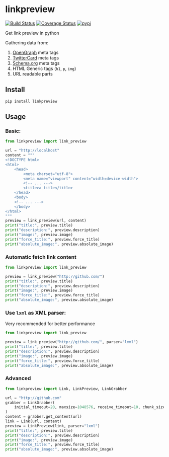 # linkpreview

[![Build Status](
    https://travis-ci.org/meyt/linkpreview.svg?branch=master
)](
    https://travis-ci.org/meyt/linkpreview
)
[![Coverage Status](
    https://coveralls.io/repos/github/meyt/linkpreview/badge.svg?branch=master
)](
    https://coveralls.io/github/meyt/linkpreview?branch=master
)
[![pypi](
    https://img.shields.io/pypi/pyversions/linkpreview.svg
)](
    https://pypi.python.org/pypi/linkpreview
)

Get link preview in python

Gathering data from:

1. [OpenGraph](https://ogp.me/) meta tags
2. [TwitterCard](https://developer.twitter.com/en/docs/tweets/optimize-with-cards/overview/abouts-cards) meta tags
3. [Schema.org](https://schema.org/) meta tags
4. HTML Generic tags (`h1`, `p`, `img`)
5. URL readable parts


## Install

```
pip install linkpreview
```

## Usage

### Basic:

```python
from linkpreview import link_preview

url = "http://localhost"
content = """
<!DOCTYPE html>
<html>
    <head>
        <meta charset="utf-8">
        <meta name="viewport" content="width=device-width">
        <!-- ... --->
        <title>a title</title>
    </head>
    <body>
    <!-- ... --->
    </body>
</html>
"""
preview = link_preview(url, content)
print("title:", preview.title)
print("description:", preview.description)
print("image:", preview.image)
print("force_title:", preview.force_title)
print("absolute_image:", preview.absolute_image)
```

### Automatic fetch link content

```python
from linkpreview import link_preview

preview = link_preview("http://github.com/")
print("title:", preview.title)
print("description:", preview.description)
print("image:", preview.image)
print("force_title:", preview.force_title)
print("absolute_image:", preview.absolute_image)
```

### Use `lxml` as XML parser:

Very recommended for better performance

```python
from linkpreview import link_preview

preview = link_preview("http://github.com/", parser="lxml")
print("title:", preview.title)
print("description:", preview.description)
print("image:", preview.image)
print("force_title:", preview.force_title)
print("absolute_image:", preview.absolute_image)
```

### Advanced

```python
from linkpreview import Link, LinkPreview, LinkGrabber

url = "http://github.com"
grabber = LinkGrabber(
    initial_timeout=20, maxsize=1048576, receive_timeout=10, chunk_size=1024,
)
content = grabber.get_content(url)
link = Link(url, content)
preview = LinkPreview(link, parser="lxml")
print("title:", preview.title)
print("description:", preview.description)
print("image:", preview.image)
print("force_title:", preview.force_title)
print("absolute_image:", preview.absolute_image)
```
